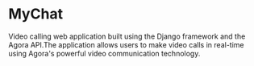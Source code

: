 # MyChat
Video calling web application built using the Django framework and the Agora API.The application allows users to make video calls in real-time using Agora's powerful video communication technology.
